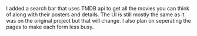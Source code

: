 I added a search bar that uses TMDB api to get all the movies you can think of along with their posters and details. The UI is still mostly the same as it was on the original project but that will change. 
I also plan on seperating the pages to make each form less busy.
